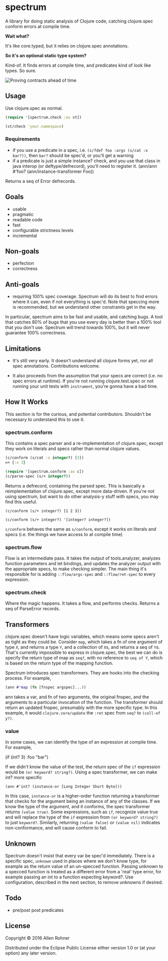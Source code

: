 # spectrum

A library for doing static analysis of Clojure code, catching clojure.spec conform errors at compile time.

**Wait what?**

It's like core.typed, but it relies on clojure.spec annotations.

**So it's an optional static type system?**

Kind-of. It finds errors at compile time, and predicates kind of look like types. So sure.

![Proving contracts ahead of time](https://pbs.twimg.com/media/CjcVSAVUYAIBY3Z.jpg)


## Usage

Use clojure.spec as normal.

```clojure
(require '[spectrum.check :as st])

(st/check 'your.namespace)
```

### Requirements

- if you use a predicate in a spec, i.e. `(s/fdef foo :args (s/cat :x bar?))`, then `bar?` should be spec'd, or you'll get a warning
- if a predicate is just a simple instance? check, and you use that class in java interop (or deftype/defrecord), you'll need to register it. (ann/ann #'foo? (ann/instance-transformer Foo))

Returns a seq of Error defrecords.

## Goals

- usable
- pragmatic
- readable code
- fast
- configurable strictness levels
- incremental

## Non-goals

- perfection
- correctness

## Anti-goals

- requiring 100% spec coverage. Spectrum will do its best to find
  errors where it can, even if not everything is spec'd. Note that
  speccing more is recommended, but we understand other constraints
  get in the way.

In particular, spectrum aims to be fast and usable, and catching bugs. A tool that catches 80% of bugs that you use every day is better than a 100% tool that you don't use. Spectrum will trend towards 100%, but it will never guarantee 100% correctness.

## Limitations

- It's still very early. It doesn't understand all clojure forms yet, nor all spec annotations. Contributions welcome.

- It also proceeds from the assumption that your specs are correct (i.e. no spec errors at runtime). If you're not running clojure.test.spec or not running your unit tests with `instrument`, you're gonna have a bad time.


## How It Works

This section is for the curious, and potential contributors. Shouldn't be necessary to understand this to use it.

### spectrum.conform

This contains a spec parser and a re-implementation of clojure.spec, except they work on literals and specs rather than normal clojure values.

```clojure
(c/conform (s/cat :x integer?) [3])
=> {:x 3}
```

```clojure
(require '[spectrum.conform :as c])
(c/parse-spec (s/+ integer?))
```
Returns a defrecord, containing the parsed spec. This is basically a reimplementation of clojure.spec, except more data-driven. If you're not using spectrum, but want to do other analysis-y stuff with specs, you may find this useful.

```
(c/conform (s/+ integer?) [1 2 3])

(c/conform (s/+ integer?) '[integer? integer?])
```

`c/conform` behaves the same as `s/conform`, except it works on literals and specs (i.e. the things we have access to at compile time)

### spectrum.flow

Flow is an intermediate pass. It takes the output of tools.analyzer, analyzes function parameters and let bindings, and updates the analyzer output with the appropriate specs, to make checking simpler. The main thing it's responsible for is adding `::flow/args-spec` and `::flow/ret-spec` to every expression.

### spectrum.check

Where the magic happens. It takes a flow, and performs checks. Returns a seq of ParseError records.

## Transformers

clojure.spec doesn't have logic variables, which means some specs
aren't as tight as they could be. Consider `map`, which takes a fn of
one argument of type `X`, and returns a type `Y`, and a collection of
`X`s, and returns a seq of `Y`s. That's currently impossible to
express in clojure.spec, the best we can do is specify the return type
of map as `seq?`, with no reference to `seq of Y`, which is based on
the return type of the mapping function.

Spectrum introduces spec transformers. They are hooks into the
checking process. For example,

```clojure
(ann #'map (fn [fnspec argspec]...))
```
ann takes a var, and fn of two arguments, the original fnspec, and the arguments to a particular invocation of the function. The transformer should return an updated fnspec, presumably with the more specific type. In this example, it would `clojure.core/update` the `:ret` spec from `seq?` to `(coll-of y?)`.

### value

In some cases, we can identify the type of an expression at compile time. For example,

(if (int? 3)
  :foo
  "bar")

If we didn't know the value of the test, the return spec of the `if` expression would be `(or keyword? string?)`. Using a spec transformer, we can make int? more specific

```
(ann #'int? (instance-or [Long Integer Short Byte]))
```

In this case, `instance-or` is a higher-order function returning a
transformer that checks for the argument being an instance of any of
the classes. If we know the type of the argument, and it conforms, the
spec transformer returns `(value true)`. Some expressions, such as
`if`, recognize value true and will replace the type of the `if`
expression from `(or keyword? string?)` to just `keyword?`. Similarly,
returning `(value false)` or `(value nil)` indicates non-conformance,
and will cause conform to fail.

## Unknown

Spectrum doesn't insist that every var be spec'd immediately. There is
a specific spec, `unknown` used in places where we don't know type,
for example as the return value of an un-specced function. Passing
unknown to a specced function is treated as a different error from a
'real' type error, for example passing an int to a function expecting
keyword?. Use configuration, described in the next section, to remove
unknowns if desired.


## Todo

- pre/post post predicates

## License

Copyright © 2016 Allen Rohner

Distributed under the Eclipse Public License either version 1.0 or (at
your option) any later version.
